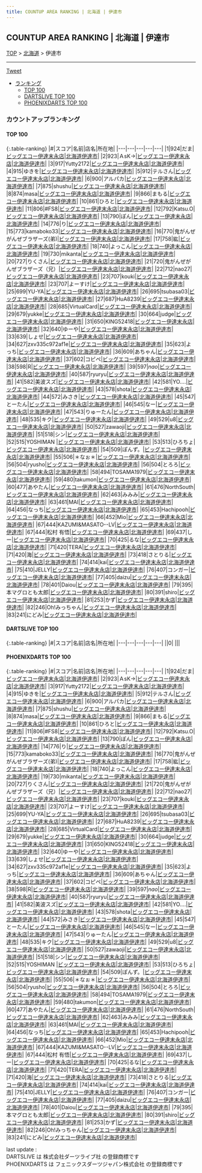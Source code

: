 ```yaml
---
title: COUNTUP AREA RANKING | 北海道 | 伊達市
---
```

## COUNTUP AREA RANKING | 北海道 | 伊達市

[TOP](/darts/rank/) > [北海道](/darts/rank/北海道/) > 伊達市

___

<a href="https://twitter.com/share?ref_src=twsrc%5Etfw" data-text="COUNTUP AREA RANKING | 北海道伊達市" class="twitter-share-button" data-hashtags="DARTSLIVE,PHOENIXDARTS,darts,ダーツ" data-show-count="false">Tweet</a>

* [ランキング](#カウントアップランキング)
    * [TOP 100](#top-100)
    * [DARTSLIVE TOP 100](#dartslive-top-100)
    * [PHOENIXDARTS TOP 100](#phoenixdarts-top-100)

### カウントアップランキング

#### TOP 100



{:.table-ranking}
|#|スコア|名前|店名|所在地|
|---|---|---|---|---|
|1|924|<span class="rank-name-pd">だま</span>|<a href="https://vs.phoenixdarts.com/jp/shop/shopDetailInfo/s_86765?s_seq=86765">ビッグエコー伊達末永店</a>|<a href="/darts/rank/北海道/伊達市">北海道伊達市</a>|
|2|923|<span class="rank-name-pd">ＡsK→</span>|<a href="https://vs.phoenixdarts.com/jp/shop/shopDetailInfo/s_86765?s_seq=86765">ビッグエコー伊達末永店</a>|<a href="/darts/rank/北海道/伊達市">北海道伊達市</a>|
|3|917|<span class="rank-name-pd">Yutty2172</span>|<a href="https://vs.phoenixdarts.com/jp/shop/shopDetailInfo/s_86765?s_seq=86765">ビッグエコー伊達末永店</a>|<a href="/darts/rank/北海道/伊達市">北海道伊達市</a>|
|4|915|<span class="rank-name-pd">ゆきを</span>|<a href="https://vs.phoenixdarts.com/jp/shop/shopDetailInfo/s_86765?s_seq=86765">ビッグエコー伊達末永店</a>|<a href="/darts/rank/北海道/伊達市">北海道伊達市</a>|
|5|912|<span class="rank-name-pd">テルさん</span>|<a href="https://vs.phoenixdarts.com/jp/shop/shopDetailInfo/s_86765?s_seq=86765">ビッグエコー伊達末永店</a>|<a href="/darts/rank/北海道/伊達市">北海道伊達市</a>|
|6|900|<span class="rank-name-pd">アルパカ</span>|<a href="https://vs.phoenixdarts.com/jp/shop/shopDetailInfo/s_86765?s_seq=86765">ビッグエコー伊達末永店</a>|<a href="/darts/rank/北海道/伊達市">北海道伊達市</a>|
|7|875|<span class="rank-name-pd">shushu</span>|<a href="https://vs.phoenixdarts.com/jp/shop/shopDetailInfo/s_86765?s_seq=86765">ビッグエコー伊達末永店</a>|<a href="/darts/rank/北海道/伊達市">北海道伊達市</a>|
|8|874|<span class="rank-name-pd">masa</span>|<a href="https://vs.phoenixdarts.com/jp/shop/shopDetailInfo/s_86765?s_seq=86765">ビッグエコー伊達末永店</a>|<a href="/darts/rank/北海道/伊達市">北海道伊達市</a>|
|9|866|<span class="rank-name-pd">まもる</span>|<a href="https://vs.phoenixdarts.com/jp/shop/shopDetailInfo/s_86765?s_seq=86765">ビッグエコー伊達末永店</a>|<a href="/darts/rank/北海道/伊達市">北海道伊達市</a>|
|10|861|<span class="rank-name-pd">ひろと</span>|<a href="https://vs.phoenixdarts.com/jp/shop/shopDetailInfo/s_86765?s_seq=86765">ビッグエコー伊達末永店</a>|<a href="/darts/rank/北海道/伊達市">北海道伊達市</a>|
|11|806|<span class="rank-name-pd">#FS8</span>|<a href="https://vs.phoenixdarts.com/jp/shop/shopDetailInfo/s_86765?s_seq=86765">ビッグエコー伊達末永店</a>|<a href="/darts/rank/北海道/伊達市">北海道伊達市</a>|
|12|792|<span class="rank-name-pd">Katsu.O</span>|<a href="https://vs.phoenixdarts.com/jp/shop/shopDetailInfo/s_86765?s_seq=86765">ビッグエコー伊達末永店</a>|<a href="/darts/rank/北海道/伊達市">北海道伊達市</a>|
|13|790|<span class="rank-name-pd">ぽん</span>|<a href="https://vs.phoenixdarts.com/jp/shop/shopDetailInfo/s_86765?s_seq=86765">ビッグエコー伊達末永店</a>|<a href="/darts/rank/北海道/伊達市">北海道伊達市</a>|
|14|776|<span class="rank-name-pd">り</span>|<a href="https://vs.phoenixdarts.com/jp/shop/shopDetailInfo/s_86765?s_seq=86765">ビッグエコー伊達末永店</a>|<a href="/darts/rank/北海道/伊達市">北海道伊達市</a>|
|15|773|<span class="rank-name-pd">kamaboko33</span>|<a href="https://vs.phoenixdarts.com/jp/shop/shopDetailInfo/s_86765?s_seq=86765">ビッグエコー伊達末永店</a>|<a href="/darts/rank/北海道/伊達市">北海道伊達市</a>|
|16|770|<span class="rank-name-pd">鬼がんぜがんぜブラザーズ(弟)</span>|<a href="https://vs.phoenixdarts.com/jp/shop/shopDetailInfo/s_86765?s_seq=86765">ビッグエコー伊達末永店</a>|<a href="/darts/rank/北海道/伊達市">北海道伊達市</a>|
|17|758|<span class="rank-name-pd">紘</span>|<a href="https://vs.phoenixdarts.com/jp/shop/shopDetailInfo/s_86765?s_seq=86765">ビッグエコー伊達末永店</a>|<a href="/darts/rank/北海道/伊達市">北海道伊達市</a>|
|18|740|<span class="rank-name-pd">よっこん</span>|<a href="https://vs.phoenixdarts.com/jp/shop/shopDetailInfo/s_86765?s_seq=86765">ビッグエコー伊達末永店</a>|<a href="/darts/rank/北海道/伊達市">北海道伊達市</a>|
|19|730|<span class="rank-name-pd">mikanta</span>|<a href="https://vs.phoenixdarts.com/jp/shop/shopDetailInfo/s_86765?s_seq=86765">ビッグエコー伊達末永店</a>|<a href="/darts/rank/北海道/伊達市">北海道伊達市</a>|
|20|727|<span class="rank-name-pd">りくさん</span>|<a href="https://vs.phoenixdarts.com/jp/shop/shopDetailInfo/s_86765?s_seq=86765">ビッグエコー伊達末永店</a>|<a href="/darts/rank/北海道/伊達市">北海道伊達市</a>|
|21|720|<span class="rank-name-pd">鬼がんぜがんぜブラザーズ（兄）</span>|<a href="https://vs.phoenixdarts.com/jp/shop/shopDetailInfo/s_86765?s_seq=86765">ビッグエコー伊達末永店</a>|<a href="/darts/rank/北海道/伊達市">北海道伊達市</a>|
|22|712|<span class="rank-name-pd">nao27</span>|<a href="https://vs.phoenixdarts.com/jp/shop/shopDetailInfo/s_86765?s_seq=86765">ビッグエコー伊達末永店</a>|<a href="/darts/rank/北海道/伊達市">北海道伊達市</a>|
|23|707|<span class="rank-name-pd">kouki</span>|<a href="https://vs.phoenixdarts.com/jp/shop/shopDetailInfo/s_86765?s_seq=86765">ビッグエコー伊達末永店</a>|<a href="/darts/rank/北海道/伊達市">北海道伊達市</a>|
|23|707|<span class="rank-name-pd">よーすけ</span>|<a href="https://vs.phoenixdarts.com/jp/shop/shopDetailInfo/s_86765?s_seq=86765">ビッグエコー伊達末永店</a>|<a href="/darts/rank/北海道/伊達市">北海道伊達市</a>|
|25|699|<span class="rank-name-pd">YU-YA</span>|<a href="https://vs.phoenixdarts.com/jp/shop/shopDetailInfo/s_86765?s_seq=86765">ビッグエコー伊達末永店</a>|<a href="/darts/rank/北海道/伊達市">北海道伊達市</a>|
|26|695|<span class="rank-name-pd">tsubasa03</span>|<a href="https://vs.phoenixdarts.com/jp/shop/shopDetailInfo/s_86765?s_seq=86765">ビッグエコー伊達末永店</a>|<a href="/darts/rank/北海道/伊達市">北海道伊達市</a>|
|27|687|<span class="rank-name-pd">HuA8239</span>|<a href="https://vs.phoenixdarts.com/jp/shop/shopDetailInfo/s_86765?s_seq=86765">ビッグエコー伊達末永店</a>|<a href="/darts/rank/北海道/伊達市">北海道伊達市</a>|
|28|685|<span class="rank-name-pd">VirtualCard</span>|<a href="https://vs.phoenixdarts.com/jp/shop/shopDetailInfo/s_86765?s_seq=86765">ビッグエコー伊達末永店</a>|<a href="/darts/rank/北海道/伊達市">北海道伊達市</a>|
|29|679|<span class="rank-name-pd">yukke</span>|<a href="https://vs.phoenixdarts.com/jp/shop/shopDetailInfo/s_86765?s_seq=86765">ビッグエコー伊達末永店</a>|<a href="/darts/rank/北海道/伊達市">北海道伊達市</a>|
|30|664|<span class="rank-name-pd">judge</span>|<a href="https://vs.phoenixdarts.com/jp/shop/shopDetailInfo/s_86765?s_seq=86765">ビッグエコー伊達末永店</a>|<a href="/darts/rank/北海道/伊達市">北海道伊達市</a>|
|31|650|<span class="rank-name-pd">KING52418</span>|<a href="https://vs.phoenixdarts.com/jp/shop/shopDetailInfo/s_86765?s_seq=86765">ビッグエコー伊達末永店</a>|<a href="/darts/rank/北海道/伊達市">北海道伊達市</a>|
|32|640|<span class="rank-name-pd">ゆーや</span>|<a href="https://vs.phoenixdarts.com/jp/shop/shopDetailInfo/s_86765?s_seq=86765">ビッグエコー伊達末永店</a>|<a href="/darts/rank/北海道/伊達市">北海道伊達市</a>|
|33|639|<span class="rank-name-pd">しょせ</span>|<a href="https://vs.phoenixdarts.com/jp/shop/shopDetailInfo/s_86765?s_seq=86765">ビッグエコー伊達末永店</a>|<a href="/darts/rank/北海道/伊達市">北海道伊達市</a>|
|34|627|<span class="rank-name-pd">zxv335c972af1e</span>|<a href="https://vs.phoenixdarts.com/jp/shop/shopDetailInfo/s_86765?s_seq=86765">ビッグエコー伊達末永店</a>|<a href="/darts/rank/北海道/伊達市">北海道伊達市</a>|
|35|623|<span class="rank-name-pd">よっち</span>|<a href="https://vs.phoenixdarts.com/jp/shop/shopDetailInfo/s_86765?s_seq=86765">ビッグエコー伊達末永店</a>|<a href="/darts/rank/北海道/伊達市">北海道伊達市</a>|
|36|609|<span class="rank-name-pd">あちゃん</span>|<a href="https://vs.phoenixdarts.com/jp/shop/shopDetailInfo/s_86765?s_seq=86765">ビッグエコー伊達末永店</a>|<a href="/darts/rank/北海道/伊達市">北海道伊達市</a>|
|37|602|<span class="rank-name-pd">コピペ</span>|<a href="https://vs.phoenixdarts.com/jp/shop/shopDetailInfo/s_86765?s_seq=86765">ビッグエコー伊達末永店</a>|<a href="/darts/rank/北海道/伊達市">北海道伊達市</a>|
|38|598|<span class="rank-name-pd">R</span>|<a href="https://vs.phoenixdarts.com/jp/shop/shopDetailInfo/s_86765?s_seq=86765">ビッグエコー伊達末永店</a>|<a href="/darts/rank/北海道/伊達市">北海道伊達市</a>|
|39|597|<span class="rank-name-pd">*nao*</span>|<a href="https://vs.phoenixdarts.com/jp/shop/shopDetailInfo/s_86765?s_seq=86765">ビッグエコー伊達末永店</a>|<a href="/darts/rank/北海道/伊達市">北海道伊達市</a>|
|40|587|<span class="rank-name-pd">ryuryu</span>|<a href="https://vs.phoenixdarts.com/jp/shop/shopDetailInfo/s_86765?s_seq=86765">ビッグエコー伊達末永店</a>|<a href="/darts/rank/北海道/伊達市">北海道伊達市</a>|
|41|582|<span class="rank-name-pd">美波スズ</span>|<a href="https://vs.phoenixdarts.com/jp/shop/shopDetailInfo/s_86765?s_seq=86765">ビッグエコー伊達末永店</a>|<a href="/darts/rank/北海道/伊達市">北海道伊達市</a>|
|42|581|<span class="rank-name-pd">YO....</span>|<a href="https://vs.phoenixdarts.com/jp/shop/shopDetailInfo/s_86765?s_seq=86765">ビッグエコー伊達末永店</a>|<a href="/darts/rank/北海道/伊達市">北海道伊達市</a>|
|43|578|<span class="rank-name-pd">shota</span>|<a href="https://vs.phoenixdarts.com/jp/shop/shopDetailInfo/s_86765?s_seq=86765">ビッグエコー伊達末永店</a>|<a href="/darts/rank/北海道/伊達市">北海道伊達市</a>|
|44|572|<span class="rank-name-pd">みさき</span>|<a href="https://vs.phoenixdarts.com/jp/shop/shopDetailInfo/s_86765?s_seq=86765">ビッグエコー伊達末永店</a>|<a href="/darts/rank/北海道/伊達市">北海道伊達市</a>|
|45|547|<span class="rank-name-pd">とーたん</span>|<a href="https://vs.phoenixdarts.com/jp/shop/shopDetailInfo/s_86765?s_seq=86765">ビッグエコー伊達末永店</a>|<a href="/darts/rank/北海道/伊達市">北海道伊達市</a>|
|46|545|<span class="rank-name-pd">なー</span>|<a href="https://vs.phoenixdarts.com/jp/shop/shopDetailInfo/s_86765?s_seq=86765">ビッグエコー伊達末永店</a>|<a href="/darts/rank/北海道/伊達市">北海道伊達市</a>|
|47|543|<span class="rank-name-pd">りゅーたん</span>|<a href="https://vs.phoenixdarts.com/jp/shop/shopDetailInfo/s_86765?s_seq=86765">ビッグエコー伊達末永店</a>|<a href="/darts/rank/北海道/伊達市">北海道伊達市</a>|
|48|535|<span class="rank-name-pd">キク</span>|<a href="https://vs.phoenixdarts.com/jp/shop/shopDetailInfo/s_86765?s_seq=86765">ビッグエコー伊達末永店</a>|<a href="/darts/rank/北海道/伊達市">北海道伊達市</a>|
|49|529|<span class="rank-name-pd">u8</span>|<a href="https://vs.phoenixdarts.com/jp/shop/shopDetailInfo/s_86765?s_seq=86765">ビッグエコー伊達末永店</a>|<a href="/darts/rank/北海道/伊達市">北海道伊達市</a>|
|50|527|<span class="rank-name-pd">zawaoji</span>|<a href="https://vs.phoenixdarts.com/jp/shop/shopDetailInfo/s_86765?s_seq=86765">ビッグエコー伊達末永店</a>|<a href="/darts/rank/北海道/伊達市">北海道伊達市</a>|
|51|518|<span class="rank-name-pd">シン</span>|<a href="https://vs.phoenixdarts.com/jp/shop/shopDetailInfo/s_86765?s_seq=86765">ビッグエコー伊達末永店</a>|<a href="/darts/rank/北海道/伊達市">北海道伊達市</a>|
|52|515|<span class="rank-name-pd">YOSHIMAN  </span>|<a href="https://vs.phoenixdarts.com/jp/shop/shopDetailInfo/s_86765?s_seq=86765">ビッグエコー伊達末永店</a>|<a href="/darts/rank/北海道/伊達市">北海道伊達市</a>|
|53|513|<span class="rank-name-pd">ひろちょ</span>|<a href="https://vs.phoenixdarts.com/jp/shop/shopDetailInfo/s_86765?s_seq=86765">ビッグエコー伊達末永店</a>|<a href="/darts/rank/北海道/伊達市">北海道伊達市</a>|
|54|509|<span class="rank-name-pd">ぽんず。</span>|<a href="https://vs.phoenixdarts.com/jp/shop/shopDetailInfo/s_86765?s_seq=86765">ビッグエコー伊達末永店</a>|<a href="/darts/rank/北海道/伊達市">北海道伊達市</a>|
|55|506|<span class="rank-name-pd">＊なぉ＊</span>|<a href="https://vs.phoenixdarts.com/jp/shop/shopDetailInfo/s_86765?s_seq=86765">ビッグエコー伊達末永店</a>|<a href="/darts/rank/北海道/伊達市">北海道伊達市</a>|
|56|504|<span class="rank-name-pd">ryusho</span>|<a href="https://vs.phoenixdarts.com/jp/shop/shopDetailInfo/s_86765?s_seq=86765">ビッグエコー伊達末永店</a>|<a href="/darts/rank/北海道/伊達市">北海道伊達市</a>|
|56|504|<span class="rank-name-pd">とろろ</span>|<a href="https://vs.phoenixdarts.com/jp/shop/shopDetailInfo/s_86765?s_seq=86765">ビッグエコー伊達末永店</a>|<a href="/darts/rank/北海道/伊達市">北海道伊達市</a>|
|58|494|<span class="rank-name-pd">TOSAMA1979</span>|<a href="https://vs.phoenixdarts.com/jp/shop/shopDetailInfo/s_86765?s_seq=86765">ビッグエコー伊達末永店</a>|<a href="/darts/rank/北海道/伊達市">北海道伊達市</a>|
|59|480|<span class="rank-name-pd">takumon</span>|<a href="https://vs.phoenixdarts.com/jp/shop/shopDetailInfo/s_86765?s_seq=86765">ビッグエコー伊達末永店</a>|<a href="/darts/rank/北海道/伊達市">北海道伊達市</a>|
|60|477|<span class="rank-name-pd">あやたん</span>|<a href="https://vs.phoenixdarts.com/jp/shop/shopDetailInfo/s_86765?s_seq=86765">ビッグエコー伊達末永店</a>|<a href="/darts/rank/北海道/伊達市">北海道伊達市</a>|
|61|476|<span class="rank-name-pd">NorthSouth</span>|<a href="https://vs.phoenixdarts.com/jp/shop/shopDetailInfo/s_86765?s_seq=86765">ビッグエコー伊達末永店</a>|<a href="/darts/rank/北海道/伊達市">北海道伊達市</a>|
|62|463|<span class="rank-name-pd">みみみ</span>|<a href="https://vs.phoenixdarts.com/jp/shop/shopDetailInfo/s_86765?s_seq=86765">ビッグエコー伊達末永店</a>|<a href="/darts/rank/北海道/伊達市">北海道伊達市</a>|
|63|461|<span class="rank-name-pd">MAI</span>|<a href="https://vs.phoenixdarts.com/jp/shop/shopDetailInfo/s_86765?s_seq=86765">ビッグエコー伊達末永店</a>|<a href="/darts/rank/北海道/伊達市">北海道伊達市</a>|
|64|456|<span class="rank-name-pd">なっち</span>|<a href="https://vs.phoenixdarts.com/jp/shop/shopDetailInfo/s_86765?s_seq=86765">ビッグエコー伊達末永店</a>|<a href="/darts/rank/北海道/伊達市">北海道伊達市</a>|
|65|453|<span class="rank-name-pd">Hachipooh</span>|<a href="https://vs.phoenixdarts.com/jp/shop/shopDetailInfo/s_86765?s_seq=86765">ビッグエコー伊達末永店</a>|<a href="/darts/rank/北海道/伊達市">北海道伊達市</a>|
|66|452|<span class="rank-name-pd">Mio</span>|<a href="https://vs.phoenixdarts.com/jp/shop/shopDetailInfo/s_86765?s_seq=86765">ビッグエコー伊達末永店</a>|<a href="/darts/rank/北海道/伊達市">北海道伊達市</a>|
|67|444|<span class="rank-name-pd">KAZUMI&amp;MASATO--LV</span>|<a href="https://vs.phoenixdarts.com/jp/shop/shopDetailInfo/s_86765?s_seq=86765">ビッグエコー伊達末永店</a>|<a href="/darts/rank/北海道/伊達市">北海道伊達市</a>|
|67|444|<span class="rank-name-pd">松村 有悟</span>|<a href="https://vs.phoenixdarts.com/jp/shop/shopDetailInfo/s_86765?s_seq=86765">ビッグエコー伊達末永店</a>|<a href="/darts/rank/北海道/伊達市">北海道伊達市</a>|
|69|437|<span class="rank-name-pd">しー</span>|<a href="https://vs.phoenixdarts.com/jp/shop/shopDetailInfo/s_86765?s_seq=86765">ビッグエコー伊達末永店</a>|<a href="/darts/rank/北海道/伊達市">北海道伊達市</a>|
|70|425|<span class="rank-name-pd">るな</span>|<a href="https://vs.phoenixdarts.com/jp/shop/shopDetailInfo/s_86765?s_seq=86765">ビッグエコー伊達末永店</a>|<a href="/darts/rank/北海道/伊達市">北海道伊達市</a>|
|71|420|<span class="rank-name-pd">TERA</span>|<a href="https://vs.phoenixdarts.com/jp/shop/shopDetailInfo/s_86765?s_seq=86765">ビッグエコー伊達末永店</a>|<a href="/darts/rank/北海道/伊達市">北海道伊達市</a>|
|71|420|<span class="rank-name-pd">海</span>|<a href="https://vs.phoenixdarts.com/jp/shop/shopDetailInfo/s_86765?s_seq=86765">ビッグエコー伊達末永店</a>|<a href="/darts/rank/北海道/伊達市">北海道伊達市</a>|
|73|418|<span class="rank-name-pd">さとりる</span>|<a href="https://vs.phoenixdarts.com/jp/shop/shopDetailInfo/s_86765?s_seq=86765">ビッグエコー伊達末永店</a>|<a href="/darts/rank/北海道/伊達市">北海道伊達市</a>|
|74|414|<span class="rank-name-pd">kai</span>|<a href="https://vs.phoenixdarts.com/jp/shop/shopDetailInfo/s_86765?s_seq=86765">ビッグエコー伊達末永店</a>|<a href="/darts/rank/北海道/伊達市">北海道伊達市</a>|
|75|410|<span class="rank-name-pd">JELLY</span>|<a href="https://vs.phoenixdarts.com/jp/shop/shopDetailInfo/s_86765?s_seq=86765">ビッグエコー伊達末永店</a>|<a href="/darts/rank/北海道/伊達市">北海道伊達市</a>|
|76|407|<span class="rank-name-pd">コンガー</span>|<a href="https://vs.phoenixdarts.com/jp/shop/shopDetailInfo/s_86765?s_seq=86765">ビッグエコー伊達末永店</a>|<a href="/darts/rank/北海道/伊達市">北海道伊達市</a>|
|77|405|<span class="rank-name-pd">daizu</span>|<a href="https://vs.phoenixdarts.com/jp/shop/shopDetailInfo/s_86765?s_seq=86765">ビッグエコー伊達末永店</a>|<a href="/darts/rank/北海道/伊達市">北海道伊達市</a>|
|78|401|<span class="rank-name-pd">Daiou</span>|<a href="https://vs.phoenixdarts.com/jp/shop/shopDetailInfo/s_86765?s_seq=86765">ビッグエコー伊達末永店</a>|<a href="/darts/rank/北海道/伊達市">北海道伊達市</a>|
|79|395|<span class="rank-name-pd">本マグロとも太郎</span>|<a href="https://vs.phoenixdarts.com/jp/shop/shopDetailInfo/s_86765?s_seq=86765">ビッグエコー伊達末永店</a>|<a href="/darts/rank/北海道/伊達市">北海道伊達市</a>|
|80|391|<span class="rank-name-pd">shiro</span>|<a href="https://vs.phoenixdarts.com/jp/shop/shopDetailInfo/s_86765?s_seq=86765">ビッグエコー伊達末永店</a>|<a href="/darts/rank/北海道/伊達市">北海道伊達市</a>|
|81|253|<span class="rank-name-pd">かず</span>|<a href="https://vs.phoenixdarts.com/jp/shop/shopDetailInfo/s_86765?s_seq=86765">ビッグエコー伊達末永店</a>|<a href="/darts/rank/北海道/伊達市">北海道伊達市</a>|
|82|246|<span class="rank-name-pd">Oh!みっちゃん</span>|<a href="https://vs.phoenixdarts.com/jp/shop/shopDetailInfo/s_86765?s_seq=86765">ビッグエコー伊達末永店</a>|<a href="/darts/rank/北海道/伊達市">北海道伊達市</a>|
|83|241|<span class="rank-name-pd">にどみ</span>|<a href="https://vs.phoenixdarts.com/jp/shop/shopDetailInfo/s_86765?s_seq=86765">ビッグエコー伊達末永店</a>|<a href="/darts/rank/北海道/伊達市">北海道伊達市</a>|


#### DARTSLIVE TOP 100



{:.table-ranking}
|#|スコア|名前|店名|所在地|
|---|---|---|---|---|
||0|<span class="rank-name-dl"> </span>|<a href=""></a>|<a href="/darts/rank//"></a>|


#### PHOENIXDARTS TOP 100



{:.table-ranking}
|#|スコア|名前|店名|所在地|
|---|---|---|---|---|
|1|924|<span class="rank-name-pd">だま</span>|<a href="https://vs.phoenixdarts.com/jp/shop/shopDetailInfo/s_86765?s_seq=86765">ビッグエコー伊達末永店</a>|<a href="/darts/rank/北海道/伊達市">北海道伊達市</a>|
|2|923|<span class="rank-name-pd">ＡsK→</span>|<a href="https://vs.phoenixdarts.com/jp/shop/shopDetailInfo/s_86765?s_seq=86765">ビッグエコー伊達末永店</a>|<a href="/darts/rank/北海道/伊達市">北海道伊達市</a>|
|3|917|<span class="rank-name-pd">Yutty2172</span>|<a href="https://vs.phoenixdarts.com/jp/shop/shopDetailInfo/s_86765?s_seq=86765">ビッグエコー伊達末永店</a>|<a href="/darts/rank/北海道/伊達市">北海道伊達市</a>|
|4|915|<span class="rank-name-pd">ゆきを</span>|<a href="https://vs.phoenixdarts.com/jp/shop/shopDetailInfo/s_86765?s_seq=86765">ビッグエコー伊達末永店</a>|<a href="/darts/rank/北海道/伊達市">北海道伊達市</a>|
|5|912|<span class="rank-name-pd">テルさん</span>|<a href="https://vs.phoenixdarts.com/jp/shop/shopDetailInfo/s_86765?s_seq=86765">ビッグエコー伊達末永店</a>|<a href="/darts/rank/北海道/伊達市">北海道伊達市</a>|
|6|900|<span class="rank-name-pd">アルパカ</span>|<a href="https://vs.phoenixdarts.com/jp/shop/shopDetailInfo/s_86765?s_seq=86765">ビッグエコー伊達末永店</a>|<a href="/darts/rank/北海道/伊達市">北海道伊達市</a>|
|7|875|<span class="rank-name-pd">shushu</span>|<a href="https://vs.phoenixdarts.com/jp/shop/shopDetailInfo/s_86765?s_seq=86765">ビッグエコー伊達末永店</a>|<a href="/darts/rank/北海道/伊達市">北海道伊達市</a>|
|8|874|<span class="rank-name-pd">masa</span>|<a href="https://vs.phoenixdarts.com/jp/shop/shopDetailInfo/s_86765?s_seq=86765">ビッグエコー伊達末永店</a>|<a href="/darts/rank/北海道/伊達市">北海道伊達市</a>|
|9|866|<span class="rank-name-pd">まもる</span>|<a href="https://vs.phoenixdarts.com/jp/shop/shopDetailInfo/s_86765?s_seq=86765">ビッグエコー伊達末永店</a>|<a href="/darts/rank/北海道/伊達市">北海道伊達市</a>|
|10|861|<span class="rank-name-pd">ひろと</span>|<a href="https://vs.phoenixdarts.com/jp/shop/shopDetailInfo/s_86765?s_seq=86765">ビッグエコー伊達末永店</a>|<a href="/darts/rank/北海道/伊達市">北海道伊達市</a>|
|11|806|<span class="rank-name-pd">#FS8</span>|<a href="https://vs.phoenixdarts.com/jp/shop/shopDetailInfo/s_86765?s_seq=86765">ビッグエコー伊達末永店</a>|<a href="/darts/rank/北海道/伊達市">北海道伊達市</a>|
|12|792|<span class="rank-name-pd">Katsu.O</span>|<a href="https://vs.phoenixdarts.com/jp/shop/shopDetailInfo/s_86765?s_seq=86765">ビッグエコー伊達末永店</a>|<a href="/darts/rank/北海道/伊達市">北海道伊達市</a>|
|13|790|<span class="rank-name-pd">ぽん</span>|<a href="https://vs.phoenixdarts.com/jp/shop/shopDetailInfo/s_86765?s_seq=86765">ビッグエコー伊達末永店</a>|<a href="/darts/rank/北海道/伊達市">北海道伊達市</a>|
|14|776|<span class="rank-name-pd">り</span>|<a href="https://vs.phoenixdarts.com/jp/shop/shopDetailInfo/s_86765?s_seq=86765">ビッグエコー伊達末永店</a>|<a href="/darts/rank/北海道/伊達市">北海道伊達市</a>|
|15|773|<span class="rank-name-pd">kamaboko33</span>|<a href="https://vs.phoenixdarts.com/jp/shop/shopDetailInfo/s_86765?s_seq=86765">ビッグエコー伊達末永店</a>|<a href="/darts/rank/北海道/伊達市">北海道伊達市</a>|
|16|770|<span class="rank-name-pd">鬼がんぜがんぜブラザーズ(弟)</span>|<a href="https://vs.phoenixdarts.com/jp/shop/shopDetailInfo/s_86765?s_seq=86765">ビッグエコー伊達末永店</a>|<a href="/darts/rank/北海道/伊達市">北海道伊達市</a>|
|17|758|<span class="rank-name-pd">紘</span>|<a href="https://vs.phoenixdarts.com/jp/shop/shopDetailInfo/s_86765?s_seq=86765">ビッグエコー伊達末永店</a>|<a href="/darts/rank/北海道/伊達市">北海道伊達市</a>|
|18|740|<span class="rank-name-pd">よっこん</span>|<a href="https://vs.phoenixdarts.com/jp/shop/shopDetailInfo/s_86765?s_seq=86765">ビッグエコー伊達末永店</a>|<a href="/darts/rank/北海道/伊達市">北海道伊達市</a>|
|19|730|<span class="rank-name-pd">mikanta</span>|<a href="https://vs.phoenixdarts.com/jp/shop/shopDetailInfo/s_86765?s_seq=86765">ビッグエコー伊達末永店</a>|<a href="/darts/rank/北海道/伊達市">北海道伊達市</a>|
|20|727|<span class="rank-name-pd">りくさん</span>|<a href="https://vs.phoenixdarts.com/jp/shop/shopDetailInfo/s_86765?s_seq=86765">ビッグエコー伊達末永店</a>|<a href="/darts/rank/北海道/伊達市">北海道伊達市</a>|
|21|720|<span class="rank-name-pd">鬼がんぜがんぜブラザーズ（兄）</span>|<a href="https://vs.phoenixdarts.com/jp/shop/shopDetailInfo/s_86765?s_seq=86765">ビッグエコー伊達末永店</a>|<a href="/darts/rank/北海道/伊達市">北海道伊達市</a>|
|22|712|<span class="rank-name-pd">nao27</span>|<a href="https://vs.phoenixdarts.com/jp/shop/shopDetailInfo/s_86765?s_seq=86765">ビッグエコー伊達末永店</a>|<a href="/darts/rank/北海道/伊達市">北海道伊達市</a>|
|23|707|<span class="rank-name-pd">kouki</span>|<a href="https://vs.phoenixdarts.com/jp/shop/shopDetailInfo/s_86765?s_seq=86765">ビッグエコー伊達末永店</a>|<a href="/darts/rank/北海道/伊達市">北海道伊達市</a>|
|23|707|<span class="rank-name-pd">よーすけ</span>|<a href="https://vs.phoenixdarts.com/jp/shop/shopDetailInfo/s_86765?s_seq=86765">ビッグエコー伊達末永店</a>|<a href="/darts/rank/北海道/伊達市">北海道伊達市</a>|
|25|699|<span class="rank-name-pd">YU-YA</span>|<a href="https://vs.phoenixdarts.com/jp/shop/shopDetailInfo/s_86765?s_seq=86765">ビッグエコー伊達末永店</a>|<a href="/darts/rank/北海道/伊達市">北海道伊達市</a>|
|26|695|<span class="rank-name-pd">tsubasa03</span>|<a href="https://vs.phoenixdarts.com/jp/shop/shopDetailInfo/s_86765?s_seq=86765">ビッグエコー伊達末永店</a>|<a href="/darts/rank/北海道/伊達市">北海道伊達市</a>|
|27|687|<span class="rank-name-pd">HuA8239</span>|<a href="https://vs.phoenixdarts.com/jp/shop/shopDetailInfo/s_86765?s_seq=86765">ビッグエコー伊達末永店</a>|<a href="/darts/rank/北海道/伊達市">北海道伊達市</a>|
|28|685|<span class="rank-name-pd">VirtualCard</span>|<a href="https://vs.phoenixdarts.com/jp/shop/shopDetailInfo/s_86765?s_seq=86765">ビッグエコー伊達末永店</a>|<a href="/darts/rank/北海道/伊達市">北海道伊達市</a>|
|29|679|<span class="rank-name-pd">yukke</span>|<a href="https://vs.phoenixdarts.com/jp/shop/shopDetailInfo/s_86765?s_seq=86765">ビッグエコー伊達末永店</a>|<a href="/darts/rank/北海道/伊達市">北海道伊達市</a>|
|30|664|<span class="rank-name-pd">judge</span>|<a href="https://vs.phoenixdarts.com/jp/shop/shopDetailInfo/s_86765?s_seq=86765">ビッグエコー伊達末永店</a>|<a href="/darts/rank/北海道/伊達市">北海道伊達市</a>|
|31|650|<span class="rank-name-pd">KING52418</span>|<a href="https://vs.phoenixdarts.com/jp/shop/shopDetailInfo/s_86765?s_seq=86765">ビッグエコー伊達末永店</a>|<a href="/darts/rank/北海道/伊達市">北海道伊達市</a>|
|32|640|<span class="rank-name-pd">ゆーや</span>|<a href="https://vs.phoenixdarts.com/jp/shop/shopDetailInfo/s_86765?s_seq=86765">ビッグエコー伊達末永店</a>|<a href="/darts/rank/北海道/伊達市">北海道伊達市</a>|
|33|639|<span class="rank-name-pd">しょせ</span>|<a href="https://vs.phoenixdarts.com/jp/shop/shopDetailInfo/s_86765?s_seq=86765">ビッグエコー伊達末永店</a>|<a href="/darts/rank/北海道/伊達市">北海道伊達市</a>|
|34|627|<span class="rank-name-pd">zxv335c972af1e</span>|<a href="https://vs.phoenixdarts.com/jp/shop/shopDetailInfo/s_86765?s_seq=86765">ビッグエコー伊達末永店</a>|<a href="/darts/rank/北海道/伊達市">北海道伊達市</a>|
|35|623|<span class="rank-name-pd">よっち</span>|<a href="https://vs.phoenixdarts.com/jp/shop/shopDetailInfo/s_86765?s_seq=86765">ビッグエコー伊達末永店</a>|<a href="/darts/rank/北海道/伊達市">北海道伊達市</a>|
|36|609|<span class="rank-name-pd">あちゃん</span>|<a href="https://vs.phoenixdarts.com/jp/shop/shopDetailInfo/s_86765?s_seq=86765">ビッグエコー伊達末永店</a>|<a href="/darts/rank/北海道/伊達市">北海道伊達市</a>|
|37|602|<span class="rank-name-pd">コピペ</span>|<a href="https://vs.phoenixdarts.com/jp/shop/shopDetailInfo/s_86765?s_seq=86765">ビッグエコー伊達末永店</a>|<a href="/darts/rank/北海道/伊達市">北海道伊達市</a>|
|38|598|<span class="rank-name-pd">R</span>|<a href="https://vs.phoenixdarts.com/jp/shop/shopDetailInfo/s_86765?s_seq=86765">ビッグエコー伊達末永店</a>|<a href="/darts/rank/北海道/伊達市">北海道伊達市</a>|
|39|597|<span class="rank-name-pd">*nao*</span>|<a href="https://vs.phoenixdarts.com/jp/shop/shopDetailInfo/s_86765?s_seq=86765">ビッグエコー伊達末永店</a>|<a href="/darts/rank/北海道/伊達市">北海道伊達市</a>|
|40|587|<span class="rank-name-pd">ryuryu</span>|<a href="https://vs.phoenixdarts.com/jp/shop/shopDetailInfo/s_86765?s_seq=86765">ビッグエコー伊達末永店</a>|<a href="/darts/rank/北海道/伊達市">北海道伊達市</a>|
|41|582|<span class="rank-name-pd">美波スズ</span>|<a href="https://vs.phoenixdarts.com/jp/shop/shopDetailInfo/s_86765?s_seq=86765">ビッグエコー伊達末永店</a>|<a href="/darts/rank/北海道/伊達市">北海道伊達市</a>|
|42|581|<span class="rank-name-pd">YO....</span>|<a href="https://vs.phoenixdarts.com/jp/shop/shopDetailInfo/s_86765?s_seq=86765">ビッグエコー伊達末永店</a>|<a href="/darts/rank/北海道/伊達市">北海道伊達市</a>|
|43|578|<span class="rank-name-pd">shota</span>|<a href="https://vs.phoenixdarts.com/jp/shop/shopDetailInfo/s_86765?s_seq=86765">ビッグエコー伊達末永店</a>|<a href="/darts/rank/北海道/伊達市">北海道伊達市</a>|
|44|572|<span class="rank-name-pd">みさき</span>|<a href="https://vs.phoenixdarts.com/jp/shop/shopDetailInfo/s_86765?s_seq=86765">ビッグエコー伊達末永店</a>|<a href="/darts/rank/北海道/伊達市">北海道伊達市</a>|
|45|547|<span class="rank-name-pd">とーたん</span>|<a href="https://vs.phoenixdarts.com/jp/shop/shopDetailInfo/s_86765?s_seq=86765">ビッグエコー伊達末永店</a>|<a href="/darts/rank/北海道/伊達市">北海道伊達市</a>|
|46|545|<span class="rank-name-pd">なー</span>|<a href="https://vs.phoenixdarts.com/jp/shop/shopDetailInfo/s_86765?s_seq=86765">ビッグエコー伊達末永店</a>|<a href="/darts/rank/北海道/伊達市">北海道伊達市</a>|
|47|543|<span class="rank-name-pd">りゅーたん</span>|<a href="https://vs.phoenixdarts.com/jp/shop/shopDetailInfo/s_86765?s_seq=86765">ビッグエコー伊達末永店</a>|<a href="/darts/rank/北海道/伊達市">北海道伊達市</a>|
|48|535|<span class="rank-name-pd">キク</span>|<a href="https://vs.phoenixdarts.com/jp/shop/shopDetailInfo/s_86765?s_seq=86765">ビッグエコー伊達末永店</a>|<a href="/darts/rank/北海道/伊達市">北海道伊達市</a>|
|49|529|<span class="rank-name-pd">u8</span>|<a href="https://vs.phoenixdarts.com/jp/shop/shopDetailInfo/s_86765?s_seq=86765">ビッグエコー伊達末永店</a>|<a href="/darts/rank/北海道/伊達市">北海道伊達市</a>|
|50|527|<span class="rank-name-pd">zawaoji</span>|<a href="https://vs.phoenixdarts.com/jp/shop/shopDetailInfo/s_86765?s_seq=86765">ビッグエコー伊達末永店</a>|<a href="/darts/rank/北海道/伊達市">北海道伊達市</a>|
|51|518|<span class="rank-name-pd">シン</span>|<a href="https://vs.phoenixdarts.com/jp/shop/shopDetailInfo/s_86765?s_seq=86765">ビッグエコー伊達末永店</a>|<a href="/darts/rank/北海道/伊達市">北海道伊達市</a>|
|52|515|<span class="rank-name-pd">YOSHIMAN  </span>|<a href="https://vs.phoenixdarts.com/jp/shop/shopDetailInfo/s_86765?s_seq=86765">ビッグエコー伊達末永店</a>|<a href="/darts/rank/北海道/伊達市">北海道伊達市</a>|
|53|513|<span class="rank-name-pd">ひろちょ</span>|<a href="https://vs.phoenixdarts.com/jp/shop/shopDetailInfo/s_86765?s_seq=86765">ビッグエコー伊達末永店</a>|<a href="/darts/rank/北海道/伊達市">北海道伊達市</a>|
|54|509|<span class="rank-name-pd">ぽんず。</span>|<a href="https://vs.phoenixdarts.com/jp/shop/shopDetailInfo/s_86765?s_seq=86765">ビッグエコー伊達末永店</a>|<a href="/darts/rank/北海道/伊達市">北海道伊達市</a>|
|55|506|<span class="rank-name-pd">＊なぉ＊</span>|<a href="https://vs.phoenixdarts.com/jp/shop/shopDetailInfo/s_86765?s_seq=86765">ビッグエコー伊達末永店</a>|<a href="/darts/rank/北海道/伊達市">北海道伊達市</a>|
|56|504|<span class="rank-name-pd">ryusho</span>|<a href="https://vs.phoenixdarts.com/jp/shop/shopDetailInfo/s_86765?s_seq=86765">ビッグエコー伊達末永店</a>|<a href="/darts/rank/北海道/伊達市">北海道伊達市</a>|
|56|504|<span class="rank-name-pd">とろろ</span>|<a href="https://vs.phoenixdarts.com/jp/shop/shopDetailInfo/s_86765?s_seq=86765">ビッグエコー伊達末永店</a>|<a href="/darts/rank/北海道/伊達市">北海道伊達市</a>|
|58|494|<span class="rank-name-pd">TOSAMA1979</span>|<a href="https://vs.phoenixdarts.com/jp/shop/shopDetailInfo/s_86765?s_seq=86765">ビッグエコー伊達末永店</a>|<a href="/darts/rank/北海道/伊達市">北海道伊達市</a>|
|59|480|<span class="rank-name-pd">takumon</span>|<a href="https://vs.phoenixdarts.com/jp/shop/shopDetailInfo/s_86765?s_seq=86765">ビッグエコー伊達末永店</a>|<a href="/darts/rank/北海道/伊達市">北海道伊達市</a>|
|60|477|<span class="rank-name-pd">あやたん</span>|<a href="https://vs.phoenixdarts.com/jp/shop/shopDetailInfo/s_86765?s_seq=86765">ビッグエコー伊達末永店</a>|<a href="/darts/rank/北海道/伊達市">北海道伊達市</a>|
|61|476|<span class="rank-name-pd">NorthSouth</span>|<a href="https://vs.phoenixdarts.com/jp/shop/shopDetailInfo/s_86765?s_seq=86765">ビッグエコー伊達末永店</a>|<a href="/darts/rank/北海道/伊達市">北海道伊達市</a>|
|62|463|<span class="rank-name-pd">みみみ</span>|<a href="https://vs.phoenixdarts.com/jp/shop/shopDetailInfo/s_86765?s_seq=86765">ビッグエコー伊達末永店</a>|<a href="/darts/rank/北海道/伊達市">北海道伊達市</a>|
|63|461|<span class="rank-name-pd">MAI</span>|<a href="https://vs.phoenixdarts.com/jp/shop/shopDetailInfo/s_86765?s_seq=86765">ビッグエコー伊達末永店</a>|<a href="/darts/rank/北海道/伊達市">北海道伊達市</a>|
|64|456|<span class="rank-name-pd">なっち</span>|<a href="https://vs.phoenixdarts.com/jp/shop/shopDetailInfo/s_86765?s_seq=86765">ビッグエコー伊達末永店</a>|<a href="/darts/rank/北海道/伊達市">北海道伊達市</a>|
|65|453|<span class="rank-name-pd">Hachipooh</span>|<a href="https://vs.phoenixdarts.com/jp/shop/shopDetailInfo/s_86765?s_seq=86765">ビッグエコー伊達末永店</a>|<a href="/darts/rank/北海道/伊達市">北海道伊達市</a>|
|66|452|<span class="rank-name-pd">Mio</span>|<a href="https://vs.phoenixdarts.com/jp/shop/shopDetailInfo/s_86765?s_seq=86765">ビッグエコー伊達末永店</a>|<a href="/darts/rank/北海道/伊達市">北海道伊達市</a>|
|67|444|<span class="rank-name-pd">KAZUMI&amp;MASATO--LV</span>|<a href="https://vs.phoenixdarts.com/jp/shop/shopDetailInfo/s_86765?s_seq=86765">ビッグエコー伊達末永店</a>|<a href="/darts/rank/北海道/伊達市">北海道伊達市</a>|
|67|444|<span class="rank-name-pd">松村 有悟</span>|<a href="https://vs.phoenixdarts.com/jp/shop/shopDetailInfo/s_86765?s_seq=86765">ビッグエコー伊達末永店</a>|<a href="/darts/rank/北海道/伊達市">北海道伊達市</a>|
|69|437|<span class="rank-name-pd">しー</span>|<a href="https://vs.phoenixdarts.com/jp/shop/shopDetailInfo/s_86765?s_seq=86765">ビッグエコー伊達末永店</a>|<a href="/darts/rank/北海道/伊達市">北海道伊達市</a>|
|70|425|<span class="rank-name-pd">るな</span>|<a href="https://vs.phoenixdarts.com/jp/shop/shopDetailInfo/s_86765?s_seq=86765">ビッグエコー伊達末永店</a>|<a href="/darts/rank/北海道/伊達市">北海道伊達市</a>|
|71|420|<span class="rank-name-pd">TERA</span>|<a href="https://vs.phoenixdarts.com/jp/shop/shopDetailInfo/s_86765?s_seq=86765">ビッグエコー伊達末永店</a>|<a href="/darts/rank/北海道/伊達市">北海道伊達市</a>|
|71|420|<span class="rank-name-pd">海</span>|<a href="https://vs.phoenixdarts.com/jp/shop/shopDetailInfo/s_86765?s_seq=86765">ビッグエコー伊達末永店</a>|<a href="/darts/rank/北海道/伊達市">北海道伊達市</a>|
|73|418|<span class="rank-name-pd">さとりる</span>|<a href="https://vs.phoenixdarts.com/jp/shop/shopDetailInfo/s_86765?s_seq=86765">ビッグエコー伊達末永店</a>|<a href="/darts/rank/北海道/伊達市">北海道伊達市</a>|
|74|414|<span class="rank-name-pd">kai</span>|<a href="https://vs.phoenixdarts.com/jp/shop/shopDetailInfo/s_86765?s_seq=86765">ビッグエコー伊達末永店</a>|<a href="/darts/rank/北海道/伊達市">北海道伊達市</a>|
|75|410|<span class="rank-name-pd">JELLY</span>|<a href="https://vs.phoenixdarts.com/jp/shop/shopDetailInfo/s_86765?s_seq=86765">ビッグエコー伊達末永店</a>|<a href="/darts/rank/北海道/伊達市">北海道伊達市</a>|
|76|407|<span class="rank-name-pd">コンガー</span>|<a href="https://vs.phoenixdarts.com/jp/shop/shopDetailInfo/s_86765?s_seq=86765">ビッグエコー伊達末永店</a>|<a href="/darts/rank/北海道/伊達市">北海道伊達市</a>|
|77|405|<span class="rank-name-pd">daizu</span>|<a href="https://vs.phoenixdarts.com/jp/shop/shopDetailInfo/s_86765?s_seq=86765">ビッグエコー伊達末永店</a>|<a href="/darts/rank/北海道/伊達市">北海道伊達市</a>|
|78|401|<span class="rank-name-pd">Daiou</span>|<a href="https://vs.phoenixdarts.com/jp/shop/shopDetailInfo/s_86765?s_seq=86765">ビッグエコー伊達末永店</a>|<a href="/darts/rank/北海道/伊達市">北海道伊達市</a>|
|79|395|<span class="rank-name-pd">本マグロとも太郎</span>|<a href="https://vs.phoenixdarts.com/jp/shop/shopDetailInfo/s_86765?s_seq=86765">ビッグエコー伊達末永店</a>|<a href="/darts/rank/北海道/伊達市">北海道伊達市</a>|
|80|391|<span class="rank-name-pd">shiro</span>|<a href="https://vs.phoenixdarts.com/jp/shop/shopDetailInfo/s_86765?s_seq=86765">ビッグエコー伊達末永店</a>|<a href="/darts/rank/北海道/伊達市">北海道伊達市</a>|
|81|253|<span class="rank-name-pd">かず</span>|<a href="https://vs.phoenixdarts.com/jp/shop/shopDetailInfo/s_86765?s_seq=86765">ビッグエコー伊達末永店</a>|<a href="/darts/rank/北海道/伊達市">北海道伊達市</a>|
|82|246|<span class="rank-name-pd">Oh!みっちゃん</span>|<a href="https://vs.phoenixdarts.com/jp/shop/shopDetailInfo/s_86765?s_seq=86765">ビッグエコー伊達末永店</a>|<a href="/darts/rank/北海道/伊達市">北海道伊達市</a>|
|83|241|<span class="rank-name-pd">にどみ</span>|<a href="https://vs.phoenixdarts.com/jp/shop/shopDetailInfo/s_86765?s_seq=86765">ビッグエコー伊達末永店</a>|<a href="/darts/rank/北海道/伊達市">北海道伊達市</a>|


<div class="footer border-top border-gray-light mt-5 pt-3 text-right text-gray">
    last update : <span style="font-weight: italic" id="foot_last_modified"></span><br />
    DARTSLIVE は 株式会社ダーツライブ社 の登録商標です<br />
    PHOENIXDARTS は フェニックスダーツジャパン株式会社 の登録商標です<br />
</div>

<script src="https://cdnjs.cloudflare.com/ajax/libs/jquery.tablesorter/2.31.3/js/jquery.tablesorter.min.js" integrity="sha512-qzgd5cYSZcosqpzpn7zF2ZId8f/8CHmFKZ8j7mU4OUXTNRd5g+ZHBPsgKEwoqxCtdQvExE5LprwwPAgoicguNg==" crossorigin="anonymous" referrerpolicy="no-referrer"></script>
<link rel="stylesheet" href="https://cdnjs.cloudflare.com/ajax/libs/jquery.tablesorter/2.31.3/css/theme.default.min.css" integrity="sha512-wghhOJkjQX0Lh3NSWvNKeZ0ZpNn+SPVXX1Qyc9OCaogADktxrBiBdKGDoqVUOyhStvMBmJQ8ZdMHiR3wuEq8+w==" crossorigin="anonymous" referrerpolicy="no-referrer" />
<script>
$(function() {
    $(".table-ranking").tablesorter({sortList:[[0, 0]]});
    $("#foot_last_modified").text(formatDate(new Date(document.lastModified), 'yyyy-MM-dd HH:mm:ss'));
});
</script>

<script async src="https://platform.twitter.com/widgets.js" charset="utf-8"></script>